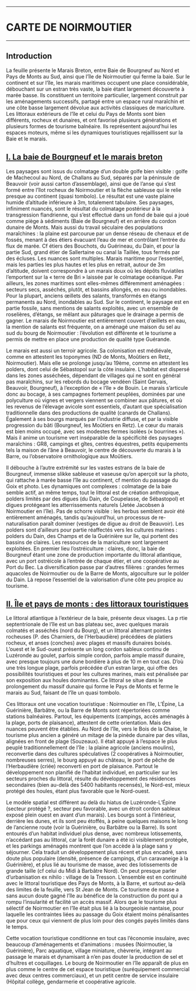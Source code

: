 ***
# CARTE DE NOIRMOUTIER 
***
## Introduction

La feuille présente le Marais Breton, entre Baie de Bourgneuf au Nord et Pays de Monts au Sud, ainsi que l’île de Noirmoutier qui ferme la baie. Sur le continent et sur l’île, les marais maritimes occupent une place considérable, débouchant sur un estran très vaste, la baie étant largement découverte à marée basse. Ils constituent un territoire particulier, largement construit par les aménagements successifs, partagé entre un espace rural maraîchin et une côte basse largement dévolue aux activités classiques de mariculture. Les littoraux extérieurs de l’île et celui du Pays de Monts sont bien différents, rocheux et dunaires, et ont favorisé plusieurs générations et plusieurs formes de tourisme balnéaire. Ils représentent aujourd’hui les espaces moteurs, même si les dynamiques touristiques rejaillissent sur la Baie et le marais.

## <u>I. La baie de Bourgneuf et le marais breton</u>

Les paysages sont issus du colmatage d’un double golfe bien visible : golfe de Machecoul au Nord, de Challans au Sud, séparés par la péninsule de Beauvoir (voir aussi carton d’assemblage), ainsi que de l’anse qui s’est formé entre l’îlot rocheux de Noirmoutier et la flèche sableuse qui le relie presque au continent (quasi tombolo). Le résultat est une vaste plaine humide d’altitude inférieure à 3m, totalement tabulaire. Ses paysages, infiniment nuancés, sont le résultat du colmatage postérieur à la transgression flandrienne, qui s’est effectué dans un fond de baie qui a joué comme piège à sédiments (Baie de Bourgneuf) et en arrière du cordon dunaire de Monts. Mais aussi du travail séculaire des populations maraîchines : la plaine est parcourue par un dense réseau de chenaux et de fossés, menant à des étiers évacuant l’eau de mer et contrôlant l’entrée du flux de marée. Cf étiers des Bouchots, du Guérineau, du Dain, et pour la partie Sud, grand étier de Sallertaine ou canal la Taillée, tous fermés par des écluses. Les nuances sont multiples. Marais maritime pour l’essentiel, mais les parties les plus hautes et les plus en retrait, autour de 3m d’altitude, doivent correspondre à un marais doux où les dépôts fluviatiles l’emportent sur la « terre de Bri » laissée par le colmatage océanique. Par ailleurs, les zones maritimes sont elles-mêmes différemment aménagées : secteurs secs, asséchés, plutôt, et bassins allongés, en eau ou inondables. Pour la plupart, anciens œillets des salants, transformés en étangs permanents au Nord, inondables au Sud. Sur le continent, le paysage est en partie fossile, sans mentions de salants exploités, avec un ensemble de roselières, d’étangs, se mêlant aux pâturages que le drainage a permis de gagner. Le marais de Noirmoutier est entièrement couvert d’œillets en eau, la mention de salants est fréquente, on a aménagé une maison du sel au sud du bourg de Noirmoutier : l’évolution est différente et le tourisme a permis de mettre en place une production de qualité type Guérande.

Le marais est aussi un terroir agricole. Sa colonisation est médiévale, comme en attestent les toponymes (ND de Monts, Moûtiers en Retz, Noirmoutier). Mais elle se prolonge jusqu’au 19ème, comme en attestent les polders, dont celui de Sébastopol sur la côte insulaire. L’habitat est dispersé dans les zones asséchées, dépendant de villages qui ne sont en général pas maraîchins, sur les rebords du bocage vendéen (Saint Gervais, Beauvoir, Bourgneuf), à l’exception de « l’île » de Bouin. Le marais s’articule donc au bocage, à ses campagnes fortement peuplées, dominées par une polyculture où vignes et vergers viennent se combiner aux pâtures, et où les revenus de l’élevage avicole sont essentiels, d’autant que spécialisation traditionnelle dans des productions de qualité (canards de Challans). Également à ses bourgs marqués par l’industrie diffuse, et par la visible progression du bâti (Bourgneuf, les Moûtiers en Retz). Le cœur du marais est bien moins occupé, avec ses modestes fermes isolées (« bourrines »). Mais il anime un tourisme vert inséparable de la spécificité des paysages maraîchins : GR8, campings et gîtes, centres équestres, petits équipements tels la maison de l’âne à Beauvoir, le centre de découverte du marais à la Barre, ou l’observatoire ornithologique aux Moûtiers.

Il débouche à l’autre extrémité sur les vastes estrans de la baie de Bourgneuf, immense slikke sableuse et vaseuse qu’on aperçoit sur la photo, qui rattache à marée basse l’île au continent, cf mention du passage du Goix et photo. Les dynamiques ont complexes : colmatage de la baie semble actif, an même temps, tout le littoral est de création anthropique, polders limités par des digues (du Dain, de Coupelasse, de Sébastopol) et digues protégeant les atterrissements naturels (Jetée Jacobsen à Noirmoutier en l’île). Pas de schorre visible : les herbus semblent avoir été entièrement aménagés, tandis qu’aujourd’hui, un processus de re-naturalisation paraît dominer (vestiges de digue au droit de Beauvoir). Les polders sont d’ailleurs pour partie réaffectés vers les cultures marines : polders du Dain, des Champs et de la Guérinière sur île, qui portent des bassins de claires. Les ressources de la mariculture sont largement exploitées. En premier lieu l’ostréiculture : claires, donc, la baie de Bourgneuf étant une zone de production importante du littoral atlantique, avec un port ostréicole à l’entrée de chaque étier, et une coopérative au Port du Bec. La diversification passe par d’autres filières : grandes fermes aquacoles de Noirmoutier ou de la Barre de Monts, algoculture sur le polder du Dain. Là repose l’essentiel de la valorisation d’une côte peu propice au tourisme. 

## <u>II. Île et pays de monts : des littoraux touristiques</u>

Le littoral atlantique à l’extérieur de la baie, présente deux visages. La p rtie septentrionale de l’île est un bas plateau sec, avec quelques marais colmatés et asséchés (nord du Bourg), et un littoral alternant pointes rocheuses (P. des Charniers, de l’Herbaudière) précédées de platiers rocheux, et anses (conches) avec plages et massifs dunaires boisés. L’ouest et le Sud-ouest présente un long cordon sableux continu de Luzéronde au goulet, parfois simple cordon, parfois ample massif dunaire, avec presque toujours une dune bordière à plus de 10 m en tout cas. D’où une très longue plage, parfois précédée d’un estran large, qui offre des possibilités touristiques et pour les cultures marines, mais est pénalisée par son exposition aux houles dominantes. Ce littoral se situe dans le prolongement du massif dunaire qui forme le Pays de Monts et ferme le marais au Sud, faisant de l’île un quasi tombolo. 

Ces littoraux ont une vocation touristique : Noirmoutier en l’île, L’Épine, La Guérinière, Barbâtre, ou la Barre de Monts sont répertoriées comme stations balnéaires. Partout, les équipements (campings, accès aménagés à la plage, ports de plaisance), attestent de cette orientation. Mais des nuances peuvent être établies. Au Nord de l’île, vers le Bois de la Chaise, le tourisme plus ancien a généré un mitage de la pinède dunaire par des villas, alignées en front de plage (Souzeaux). Il était appuyé à l’espace le plus peuplé traditionnellement de l’île : la plaine agricole (anciens moulins), reconvertie dans des cultures spéculatives (2 coopératives à Noirmoutier, nombreuses serres), le bourg appuyé au château, le port de pêche de l’Herbaudière (criée) reconverti en port de plaisance. Partout le développement non planifié de l’habitat individuel, en particulier sur les secteurs proches du littoral, résulte du développement des résidences secondaires (bien au-delà des 5400 habitants recensés), le Nord-est, mieux protégé des houles, étant plus favorable que le Nord-ouest. 

Le modèle spatial est différent au delà du hiatus de Luzéronde-L’Épine (secteur protégé ?, secteur peu favorable, avec un étroit cordon sableux exposé plein ouest en avant d’un marais). Les bourgs sont à l’intérieur, derrière les dunes, et ils sont peu étoffés, à peine quelques maisons le long de l’ancienne route (voir la Guérinière, ou Barbâtre ou la Barre). Ils sont entourés d’un habitat individuel plus dense, avec nombreux lotissements, n’accédant pas au littoral, car la forêt dunaire a été ici visiblement protégée, et les parkings aménagés montrent que l’on accède à la plage sans y séjourner. Cela traduit un développement plus récent et plus encadré, sans doute plus populaire (densité, présence de campings, d’un caravaneige à la Guérinière), et plus lié au tourisme de masse, avec des lotissements de grande taille (cf celui du Midi à Barbâtre Nord). On peut presque parler d’urbanisation ex nihilo : village de la Tresson. L’ensemble est en continuité avec le littoral touristique des Pays de Monts, à la Barre, et surtout au-delà des limites de la feuille, vers St Jean de Monts. Ce tourisme de masse a sans aucun doute gagné l’île au bénéfice de la construction du pont qui a rompu l’insularité et facilité un accès massif. Alors que le tourisme plus sélectif de Noirmoutier en l’île était plus lié à la bourgeoisie nantaise, pour laquelle les contraintes liées au passage du Goix étaient moins pénalisantes que pour ceux qui viennent de plus loin pour des congés payés limités dans le temps. 

Cette vocation touristique conditionne en tout cas l’économie insulaire, avec beaucoup d’aménagements et d’animations : musées (Noirmoutier, la Guérinière), Parc aquatique, village miniature, chèvrerie, intégrant au passage le marais et dynamisant à n’en pas douter la production de sel et d’huîtres et coquillages. Le bourg de Noirmoutier en l’île apparaît de plus en plus comme le centre de cet espace touristique (suréquipement commercial avec deux centres commerciaux), et un petit centre de service insulaire (Hôpital collège, gendarmerie et coopérative agricole.
